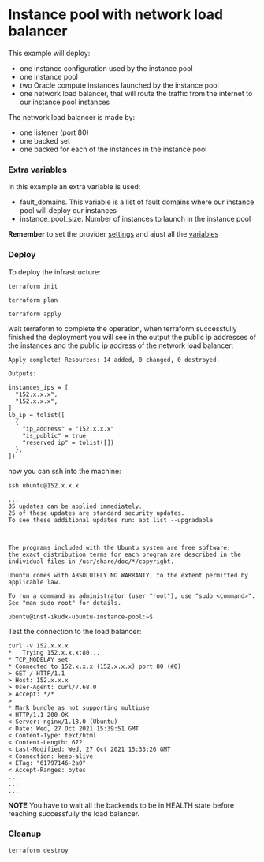 # Instance pool with network load balancer

This example will deploy:

* one instance configuration used by the instance pool
* one instance pool
* two Oracle compute instances launched by the instance pool
* one network load balancer, that will route the traffic from the internet to our instance pool instances

The network load balancer is made by:

* one listener (port 80)
* one backed set
* one backed for each of the instances in the instance pool

### Extra variables

In this example an extra variable is used:

* fault_domains. This variable is a list of fault domains where our instance pool will deploy our instances
* instance_pool_size. Number of instances to launch in the instance pool

**Remember** to set the provider [settings](https://github.com/garutilorenzo/oracle-cloud-terraform-examples#oracle-provider-setup) and ajust all the [variables](https://github.com/garutilorenzo/oracle-cloud-terraform-examples#other-variables-to-adjust)

### Deploy

To deploy the infrastructure:

```
terraform init

terraform plan

terraform apply
```

wait terraform to complete the operation, when terraform successfully finished the deployment you will see in the output the public ip addresses of the instances and the public ip address of the network load balancer:

```
Apply complete! Resources: 14 added, 0 changed, 0 destroyed.

Outputs:

instances_ips = [
  "152.x.x.x",
  "152.x.x.x",
]
lb_ip = tolist([
  {
    "ip_address" = "152.x.x.x"
    "is_public" = true
    "reserved_ip" = tolist([])
  },
])
```

now you can ssh into the machine:

```
ssh ubuntu@152.x.x.x

...
35 updates can be applied immediately.
25 of these updates are standard security updates.
To see these additional updates run: apt list --upgradable



The programs included with the Ubuntu system are free software;
the exact distribution terms for each program are described in the
individual files in /usr/share/doc/*/copyright.

Ubuntu comes with ABSOLUTELY NO WARRANTY, to the extent permitted by
applicable law.

To run a command as administrator (user "root"), use "sudo <command>".
See "man sudo_root" for details.

ubuntu@inst-ikudx-ubuntu-instance-pool:~$
```

Test the connection to the load balancer:

```
curl -v 152.x.x.x
*   Trying 152.x.x.x:80...
* TCP_NODELAY set
* Connected to 152.x.x.x (152.x.x.x) port 80 (#0)
> GET / HTTP/1.1
> Host: 152.x.x.x
> User-Agent: curl/7.68.0
> Accept: */*
> 
* Mark bundle as not supporting multiuse
< HTTP/1.1 200 OK
< Server: nginx/1.18.0 (Ubuntu)
< Date: Wed, 27 Oct 2021 15:39:51 GMT
< Content-Type: text/html
< Content-Length: 672
< Last-Modified: Wed, 27 Oct 2021 15:33:26 GMT
< Connection: keep-alive
< ETag: "61797146-2a0"
< Accept-Ranges: bytes
...
...
...
```

**NOTE** You have to wait all the backends to be in HEALTH state before reaching successfully the load balancer.

### Cleanup

```
terraform destroy
```
